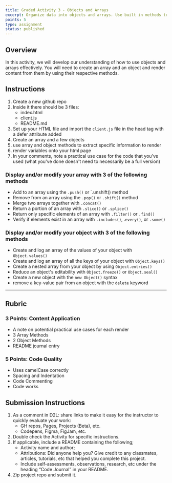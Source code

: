 ```yaml
---
title: Graded Activity 3 - Objects and Arrays
excerpt: Organize data into objects and arrays. Use built in methods to access and manipulate their data.
points: 5
type: assignment
status: published
---
```


<h2>Overview</h2>

In this activity, we will develop our understanding of how to use objects and arrays effectively. You will need to create an array and an object and render content from them by using their respective methods.

<h2>Instructions</h2>

1. Create a new github repo
2. Inside it there should be 3 files:
   - index.html
   - client.js
   - README.md
3. Set up your HTML file and import the `client.js` file in the head tag with a defer attribute added
4. Create an array and a few objects
5. use array and object methods to extract specific information to render
6. render variables onto your html page
7. In your comments, note a practical use case for the code that you've used (what you've done doesn't need to necessarily be a full version)

### Display and/or modify your array with 3 of the following methods

- Add to an array using the `.push()` or `.unshift() method
- Remove from an array using the `.pop()` or `.shift()` method
- Merge two arrays together with `.concat()`
- Return a portion of an array with `.slice()` or `.splice()`
- Return only specific elements of an array with `.filter()` or `.find()`
- Verify if elements exist in an array with `.includes()`, .`every()`, or `.some()`

### Display and/or modify your object with 3 of the following methods

- Create and log an array of the values of your object with `Object.values()`
- Create and log an array of all the keys of your object with `Object.keys()`
- Create a nested array from your object by using `Object.entries()`
- Reduce an object's editability with `Object.freeze()` or `Object.seal()`
- Create a new object with the `new Object()` syntax
- remove a key-value pair from an object with the `delete` keyword

---

<h2>Rubric</h2>

### 3 Points: Content Application

- A note on potential practical use cases for each render
- 3 Array Methods
- 2 Object Methods
- README journal entry

### 5 Points: Code Quality

- Uses camelCase correctly
- Spacing and Indentation
- Code Commenting
- Code works

<h2>Submission Instructions</h2>

1. As a comment in D2L: share links to make it easy for the instructor to quickly evaluate your work:
   - GH repos, Pages, Projects (Beta), etc.
   - Codepens, Figma, FigJam, etc.
2. Double check the Activity for specific instructions.
3. If applicable, include a README containing the following;
   - Activity name and author;
   - Attributions: Did anyone help you? Give credit to any classmates, articles, tutorials, etc that helped you complete this project.
   - Include self-assessments, observations, research, etc under the heading “Code Journal” in your README.
4. Zip project repo and submit it.

